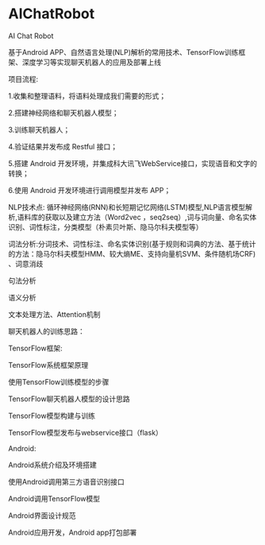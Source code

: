 # AIChatRobot

AI Chat Robot

基于Android APP、自然语言处理(NLP)解析的常用技术、TensorFlow训练框架、深度学习等实现聊天机器人的应用及部署上线

项目流程:

 1.收集和整理语料，将语料处理成我们需要的形式；
 
 2.搭建神经网络和聊天机器人模型；
 
 3.训练聊天机器人；
 
 4.验证结果并发布成 Restful 接口；
 
 5.搭建 Android 开发环境，并集成科大讯飞WebService接口，实现语音和文字的转换；
 
 6.使用 Android 开发环境进行调用模型并发布 APP；
 
 
NLP技术点:
循环神经网络(RNN)和长短期记忆网络(LSTM)模型,NLP语言模型解析,语料库的获取以及建立方法（Word2vec ，seq2seq）,词与词向量、命名实体识别、词性标注，分类模型（朴素贝叶斯、隐马尔科夫模型等）

词法分析:分词技术、词性标注、命名实体识别(基于规则和词典的方法、基于统计的方法：隐马尔科夫模型HMM、较大熵ME、支持向量机SVM、条件随机场CRF) 、词意消歧

句法分析

语义分析


文本处理方法、Attention机制

聊天机器人的训练思路：


TensorFlow框架:

TensorFlow系统框架原理

使用TensorFlow训练模型的步骤

TensorFlow聊天机器人模型的设计思路

TensorFlow模型构建与训练

TensorFlow模型发布与webservice接口（flask）

 

Android:

Android系统介绍及环境搭建

使用Android调用第三方语音识别接口

Android调用TensorFlow模型

Android界面设计规范

Android应用开发，Android app打包部署
